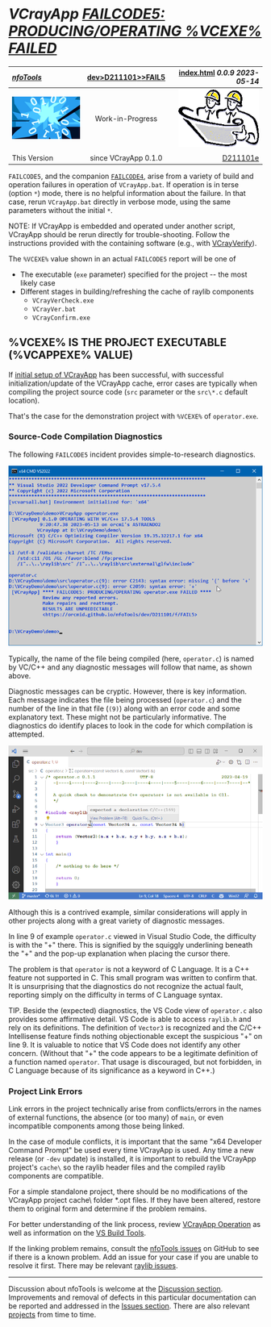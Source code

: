 <!-- index.md 0.0.9                 UTF-8                          2023-05-14
     ----1----|----2----|----3----|----4----|----5----|----6----|----7----|--*

              FAILCODE5: PRODUCING/OPERATING %VCEXE% FAILED
     -->

# ***VCrayApp** [FAILCODE5: PRODUCING/OPERATING %VCEXE% FAILED](.)*

| ***[nfoTools](../../../../)*** | [dev](../../../)[>D211101](../../)[>](../)[>FAIL5](.) | [index.html](index.html) ***0.0.9 2023-05-14*** |
| :--                |       :-:          | --: |
| ![nfotools](../../../../images/nfoWorks-2014-06-02-1702-LogoSmall.png) | Work-in-Progress | ![Hard Hat Area](../../../../images/hardhat-logo.gif) |
|              |                     |           |
| This Version | since VCrayApp 0.1.0 | [D211101e](../../e) |

`FAILCODE5`, and the companion [`FAILCODE4`](..\FAIL4), arise from a variety
of build and operation failures in operation of `VCrayApp.bat`.  If operation
is in terse (option `*`) mode, there is no helpful information about
the failure.  In that case, rerun `VCrayApp.bat` directly in verbose mode,
using the same parameters without the initial `*`.

NOTE: If VCrayApp is embedded and operated under another script, VCrayApp
should be rerun directly for trouble-shooting.  Follow the instructions
provided with the containing software (e.g., with
[VCrayVerify](https://orcmid.github.io/nfoTools/dev/D230202/)).

The `%VCEXE%` value shown in an actual `FAILCODE5` report will be one of

* The executable (`exe` parameter) specified for the project -- the most
likely case
* Different stages in building/refreshing the cache of raylib components
  * `VCrayVerCheck.exe`
  * `VCrayVer.bat`
  * `VCrayConfirm.exe`

## %VCEXE% IS THE PROJECT EXECUTABLE (%VCAPPEXE% VALUE)

If [initial setup of VCrayApp](../../a) has been successful, with
successful initialization/update of the VCrayApp cache,  error cases are
typically when compiling the project source code (`src` parameter or the
`src\*.c` default location).

That's the case for the demonstration project with `%VCEXE%` of
`operator.exe`.

### Source-Code Compilation Diagnostics

The following `FAILCODE5` incident provides simple-to-research diagnostics.

![FAILCODE5 Verbose](FAIL5-2023-05-13-0924-verbose-VCrayApp-0.1.0.png)

Typically, the name of the file being compiled (here, `operator.c`) is named
by VC/C++ and any diagnostic messages will follow that name, as shown above.

Diagnostic messages can be cryptic.  However, there is key information.  Each
message indicates the file being processed (`operator.c`) and the number of
the line in that file (`(9)`) along with an error code and some explanatory
text.  These might not be particularly informative.  The diagnostics do
identify places to look in the code for which compilation is attempted.

![FAILCODE5 Located Source Error](FAIL5-2023-04-19-0844-operator.c-VCrayApp-0.1.0.png)

Although this is a contrived example, similar considerations will apply in other projects along with a great variety of diagnostic messages.

In line 9 of example `operator.c` viewed in Visual Studio Code, the difficulty
is with the "+" there.  This is signified by the squiggly underlining beneath
the "+" and the pop-up explanation when placing the cursor there.

The problem is that `operator` is not a keyword of C Language.  It is a C++
feature not supported in C.  This small program was written to confirm that.
It is unsurprising that the diagnostics do not recognize the actual fault,
reporting simply on the difficulty in terms of C Language syntax.

TIP.  Beside the (expected) diagnostics, the VS Code view of `operator.c` also
provides some affirmative detail.  VS Code is able to access `raylib.h` and
rely on its definitions.  The definition of `Vector3` is recognized and the
C/C++ Intellisense feature finds nothing objectionable except the suspicious
"+" on line 9.  It is valuable to notice that VS Code does not identify any
other concern.  (Without that "+" the code appears to be a legitimate
definition of a function named `operator`.  That usage is discouraged,
but not forbidden, in C Language because of its significance as a keyword in
C++.)

### Project Link Errors

Link errors in the project technically arise from conflicts/errors in the
names of external functions, the absence (or too many) of `main`, or even
incompatible components among those being linked.

In the case of module conflicts, it is important that the same "x64 Developer
Command Prompt" be used every time VCrayApp is used.  Any time a new release
(or `-dev` update) is installed, it is important to rebuild the VCrayApp
project's `cache\` so the raylib header files and the compiled raylib
components are compatible.

For a simple standalone project, there should be no modifications of the
VCrayApp project cache\ folder *.opt files.  If they have been altered,
restore them to original form and determine if the problem remains.

For better understanding of the link process, review
[VCrayApp Operation](../../b) as well as information on the
[VS Build Tools](https://orcmid.github.io/nfoTools/tools/T211002/).

If the linking problem remains, consult the
[nfoTools issues](https://github.com/orcmid/nfoTools/issues) on GitHub to see
if there is a known problem. Add an issue for your case if you are unable to
resolve it first.   There may be relevant
[raylib issues](https://github.com/raysan5/raylib/issues).

----

Discussion about nfoTools is welcome at the
[Discussion section](https://github.com/orcmid/nfoTools/discussions).
Improvements and removal of defects in this particular documentation can be
reported and addressed in the
[Issues section](https://github.com/orcmid/nfoTools/issues).  There are also
relevant [projects](https://github.com/orcmid/nfoTools/projects?type=classic)
from time to time.

<!-- ----1----|----2----|----3----|----4----|----5----|----6----|----7----|--*

     0.0.9 2023-05-13T16:41Z Update with VCrayApp-0.1.0 demo example
     0.0.8 2023-05-07T20:05Z Reflect transposition to new location
     0.0.7 2023-04-23T19:49Z Small touch-ups of current draft
     0.0.6 2023-04-21T20:07Z Touch-ups of this draft portion
     0.0.5 2023-04-19T16:58Z Cleaning up the likely cases
     0.0.4 2023-04-16T01:34Z Still working around the display problem
     0.0.3 2023-04-15T22:59Z Attempt to get FAIL5-verbose displayed
     0.0.2 2023-04-15T20:16Z Tidied Intermediate Draft
     0.0.1 2023-04-15T19:29Z Intermediate Review Draft
     0.0.0 2023-04-13T21:42Z Initial page from 0.0.0 FAIL3 boilerplate.

               *** end D211101/f/FAIL5/index.md ***
     -->
